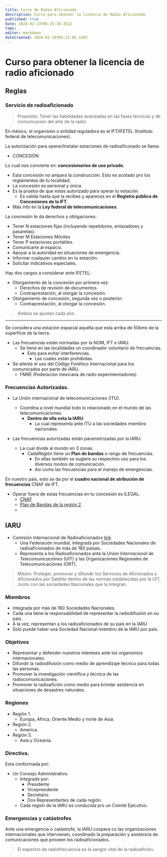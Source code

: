 ```yaml
---
title: Curso de Radio Aficionado
description: Curso para obtener la licencia de Radio Aficionado
published: true
date: 2024-02-13T06:25:34.351Z
tags: 
editor: markdown
dateCreated: 2024-01-29T05:12:05.318Z
---
```


# Curso para obtener la licencia de radio aficionado

## Reglas
### Servicio de radioaficionado

> Propósito:
> Tener las habilidades avanzadas en las fases técnicas y de comunicación del arte de la radio.

En méxico, el organismo o entidad reguladora es el IFT/IFETEL (Instituto federal de telecomunicaciones).

La autorización para operar/Instalar estaciones de radioaficonado se llama:
- CONCESIÓN

Lo cual nos convierte en: **concesionarios de uso privado**.

- Esta concesión no ampara la construcción. Esto es acotado pro los reglamentos de tu localidad.
- La concesión es personal y única.
- Es la prueba de que estas autorizado para operar tu estación.
    - Es valida hasta que la recibes y apareces en el **Registro público de Concesiones de la IFT**.
- Más info en la **Ley federal de telecomunicaciones**.

La concesión te da derechos y obligaciones:
- Tener N estaciones fijas (incluyendo repetidores, enlazadores y pasarelas).
- Tener M Estaciones Móviles
- Tener P estaciones portátiles.
- Comunicarte al espacio.
- Apoyar a la autoridad en situaciones de emergencia.
- Informar cualquier cambio en tu estación.
- Solicitar indicativos especiales.

Hay dos cargos a considerar ante IFETEL:
- Otorgamiento de la concesión por primera vez:
  - Derechos de revisión de documentos.
  - Contraprestación, al otorgar la concesión.
- Otorgamiento de concesión, segunda vez o posterior:
  - Contraprestación, al otorgar la concesión.
  
> Ambos se ajustan cada año.

---

Se considera una estación espacial aquélla que esta arriba de 50kms de la superficie de la tierra.
- Las frecuencias están normadas por la NOM, IFT e IARU.
  - Se tiene en las localidades un coordinador voluntario de frecuencias.
    - Esto para evitar interferencias.
      - Las cuales están prohibidas.
- Se alienta el uso del Código Fonético Internacional para los comunicados por parte de IARU.
  - FMRE (Federación mexicana de radio experimentadores)

### Frecuencias Autorizadas.

- La Unión internacional de telecomunicaciones (ITU).
  - Coordina a nivel mundial todo lo relacionado en el mundo de las telecomunicaciones.
    - **Dentro de ella esta la IARU**.
      - La cual representa ante ITU a las sociedades miembro nacionales.

- Las frecuencias autorizadas están parametrizadas por la IARU.
    - La cual divide al mundo en 3 zonas.
      - CadaRegión tiene un **Plan de bandas** o rango de frecuencias.
        - En ellas también se sugiere su respectivo uso para los diversos modos de comunicación.
        - Asi como las frecuencias para el manejo de emergencias. 

En nuestro país, esto se da por el **cuadro nacional de atribución de frecuencias** CNAF de IFT.
- Operar fuera de estas frecuencias en tu concesión es ILEGAL.
  - [CNAF](https://cnaf.ift.org.mx/)
  - [Plan de Bandas de la región 2](https://www.iaru-r2.org/en-el-aire/planes-de-bandas/)
  - 

## IARU
- Comisión Internacional de Radioaficionados [link](https://www.iaru-r2.org/referencias/recursos-para-sociedades-miembros/que-es-la-iaru/)
    - Una Federación mundial, Integrada por Sociedades Nacionales de radioaficionados de más de 160 países.
    - Representa a los Radioaficionados ante la *Union Internacional de Telecomunicaciónes* (UIT) y las Organizaciones Regionales de Telecomunicaciónes (ORT).

> Misión:
Proteger, promover y difundir los Servicios de Aficionados y Aficionados por Satélite dentro de las normas establecidas por la UIT, Junto con las sociedades Nacionales que la integran.

### Miembros
- Integrada por más de 160 Sociedades Nacionales.
- Cada una tiene la responsabilidad de representar la radiodifusión en su país.
- A la vez, representan a los radioaficionados de su país en la IARU
- Solo puede haber una Sociedad Nacional miembro de la IARU por país.

### Objetivos
- Representar y defender nuestros intereses ante los organismos internacionales.
- Difundir la radiodifusión como medio de aprendizaje técnico para todas las personas.
- Promover la investigación científica y técnica de las radiocomunicaciones.
- Promover la radioafición como medio para brindar asistencia en situaciones de desastres naturales.

### Regiones
- Región 1.
    - Europa, Africa, Oriente Medio y norte de Asia.
- Región 2.
    - America.
- Región 3.
    - Asia y Oceania.

### Directiva.
Esta conformada por:
- Un Consejo Administrativo.
    - Integrado por:
        - Presidente
        - Vicepresidente
        - Secretario
        - Dos Representantes de cada región.
    - Cada región de la IARU es conducida pro un Comité Ejecutivo.

### Emergencias y catástrofes
Ante una emergencia o catástrofe, la IARU coopera co las organizaciones
internacionales que intervienen, coordinado la preparación y asistencia de
comunicaciones que proveen los radioaficionados.

> El espectro de radiofrecuencia es la sangre vital de la radioafición.

